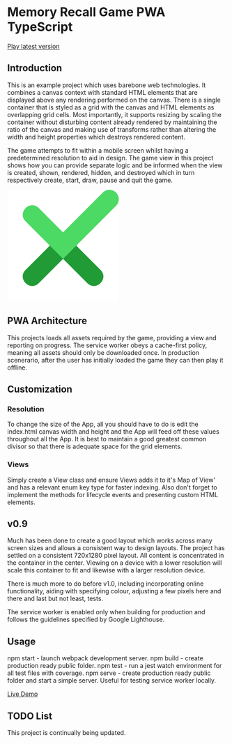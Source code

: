 # Memory Recall Game PWA TypeScript

<a href="https://memoryrecall.turboignited.com">Play latest version</a>

## Introduction
This is an example project which uses barebone web technologies. It combines a canvas context with standard HTML elements that are displayed above any rendering performed on the canvas. There is a single container that is styled as a grid with the canvas and HTML elements as overlapping grid cells.
Most importantly, it supports resizing by scaling the container without disturbing content already rendered by maintaining the ratio of the canvas and making use of transforms rather than altering the width and height properties which destroys rendered content.

The game attempts to fit within a mobile screen whilst having a predetermined resolution to aid in design. The game view in this project shows how you can provide separate logic and be informed when the view is created, shown, rendered, hidden, and destroyed which in turn respectively create, start, draw, pause and quit the game.

<img src="public/images/icon.png"/>

## PWA Architecture
This projects loads all assets required by the game, providing a view and reporting on progress.
The service worker obeys a cache-first policy, meaning all assets should only be downloaded once.
In production scenerario, after the user has initially loaded the game they can then play it offline.

## Customization
### Resolution
To change the size of the App, all you should have to do is edit the index.html canvas width and height and the App will feed off these values throughout all the App. It is best to maintain a good greatest common divisor so that there is adequate space for the grid elements.

### Views
Simply create a View class and ensure Views adds it to it's Map of View' and has a relevant enum key type for faster indexing.
Also don't forget to implement the methods for lifecycle events and presenting custom HTML elements.

## v0.9
Much has been done to create a good layout which works across many screen sizes and allows a consistent way to design layouts. The project has settled on a consistent 720x1280 pixel layout. All content is concentrated in the container in the center. Viewing on a device with a lower resolution will scale this container to fit and likewise with a larger resolution device.

There is much more to do before v1.0, including incorporating online functionality, aiding with specifying colour, adjusting a few pixels here and there and last but not least, tests.

The service worker is enabled only when building for production and follows the guidelines specified by Google Lighthouse.

## Usage
npm start - launch webpack development server.
npm build - create production ready public folder.
npm test - run a jest watch environment for all test files with coverage.
npm serve - create production ready public folder and start a simple server. Useful for testing service worker locally.

<a href="https://memoryrecall.turboignited.com">Live Demo</a>

## TODO List
This project is continually being updated.
